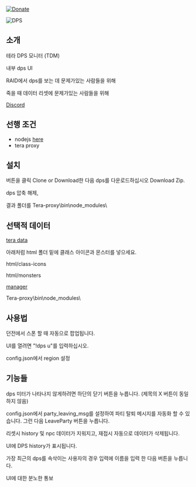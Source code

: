 [![Donate](https://img.shields.io/badge/Donate-PayPal-ff69b4.svg)](https://www.paypal.com/cgi-bin/webscr?cmd=_s-xclick&hosted_button_id=C6BU555NMQJD6)

![DPS](https://image.ibb.co/mpSFny/dps.jpg)

## 소개

테라 DPS 모니터 (TDM)

내부 dps UI

RAID에서 dps를 보는 데 문제가있는 사람들을 위해

죽을 때 데이터 리셋에 문제가있는 사람들을 위해

[Discord](https://discord.gg/JRa7FXd)

## 선행 조건

- nodejs  [here](https://nodejs.org/en/)
- tera proxy

## 설치

버튼을 클릭 Clone or Download한 다음 dps를 다운로드하십시오 Download Zip.

dps 압축 해제,

결과 폴더를 Tera-proxy\bin\node_modules\

## 선택적 데이터

[tera data](https://github.com/neowutran/TeraDpsMeterData )

아래처럼 html 폴더 밑에 클래스 아이콘과 몬스터를 넣으세요.

html/class-icons

html/monsters

[manager](https://github.com/Mathicha/manager)

Tera-proxy\bin\node_modules\

## 사용법

던전에서 스폰 할 때 자동으로 팝업됩니다.

UI를 열려면 "!dps u"를 입력하십시오.

config.json에서 region 설정

## 기능들

dps 미터가 나타나지 않게하려면 하단의 닫기 버튼을 누릅니다. (제목의 X 버튼이 동일하지 않음)

config.json에서 party_leaving_msg를 설정하여 파티 탈퇴 메시지를 자동화 할 수 있습니다. 그런 다음 LeaveParty 버튼을 누릅니다.

리셋시 history 및 npc 데이터가 지워지고, 재접시 자동으로 데이터가 삭제됩니다.

UI에 DPS history가 표시됩니다.

가장 최근의 dps를 속삭이는 사용자의 경우 입력에 이름을 입력 한 다음 버튼을 누릅니다.

UI에 대한 분노한 통보
